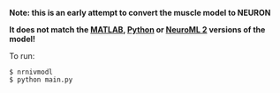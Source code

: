 **Note: this is an early attempt to convert the muscle model to NEURON**


**It does not match the [MATLAB](https://github.com/openworm/muscle_model/tree/master/BoyleCohen2008/MatlabSupport/Main_Version), 
[Python](https://github.com/openworm/muscle_model/tree/master/BoyleCohen2008/PythonSupport/Main_Version) or 
[NeuroML 2](https://github.com/openworm/muscle_model/tree/master/NeuroML2) versions of the model!**


To run:

```
$ nrnivmodl
$ python main.py
```